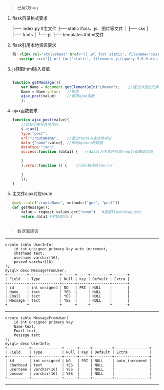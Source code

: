 > 已解决bug

1. flask目录格式要求

   ├── index.py      #主文件
   ├── static        #css、js、图片等文件
   │   ├── css
   │   ├── fonts
   │   └── js
   ├── templates     #html文件

2. flask引用本地资源要求

   ```html
   例：<link rel="stylesheet" href="{{ url_for('static', filename='css/animate.css') }}"/>
      <script src="{{ url_for('static', filename='js/jquery-3.6.0.min.js') }}"></script>
   ```

3. js获取html输入框值

   ```
   
   ```

   ```javascript
   function getMessage(){
       var Name = document.getElementById("idname");	//通过id定位元素
       Name = Name.value;	//取值
       ajax_post(value)		//调用ajax函数
       };
   ```

4. ajax函数要求

   ```javascript
   function ajax_post(value){
       //此处不能写其他代码
       $.ajax({
       type:"post",
       url:"/routeName",	//通过route与主文件对应
       data:{"name":value},	//传给python的数据
       datatype:"json",
       success:function (data1) {	//data1为主文件对应/route函数返回值
           
       }
       },error:function () {	//运行错误执行error
           
       }
       });
   }
   ```

5. 主文件ajax对应route

   ```python
   @web.route('/routeName', methods=["get", "post"])
   def getMessage():
       value = request.values.get("name")	#使用flask的request
       return data1	#不能返回int
   ```

   

```javascript

```

> 数据库建设
---

```mysql
create table UserInfo(
    id int unsigned primary key auto_increment,
 	chathead text,
 	username varchar(16),
 	posswd varchar(16)
);
mysql> desc MessageFromUser;
+---------+--------------+------+-----+---------+-------+
| Field   | Type         | Null | Key | Default | Extra |
+---------+--------------+------+-----+---------+-------+
| id      | int unsigned | NO   | PRI | NULL    |       |
| Name    | text         | YES  |     | NULL    |       |
| Email   | text         | YES  |     | NULL    |       |
| Message | text         | YES  |     | NULL    |       |
+---------+--------------+------+-----+---------+-------+
```

---

```mysql
create table MessageFromUser(
    id int unsigned primary key,
    Name text,
    Email text,
    Message text
);
mysql> desc UserInfo;
+----------+--------------+------+-----+---------+----------------+
| Field    | Type         | Null | Key | Default | Extra          |
+----------+--------------+------+-----+---------+----------------+
| id       | int unsigned | NO   | PRI | NULL    | auto_increment |
| chathead | text         | YES  |     | NULL    |                |
| username | varchar(16)  | YES  |     | NULL    |                |
| posswd   | varchar(16)  | YES  |     | NULL    |                |
+----------+--------------+------+-----+---------+----------------+
```

---

